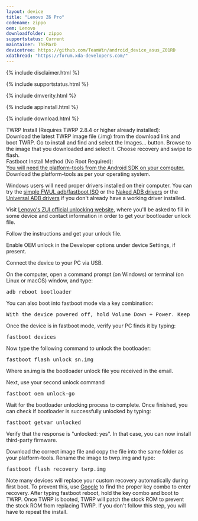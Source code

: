 ```yaml
---
layout: device
title: "Lenovo Z6 Pro"
codename: zippo
oem: Lenovo
downloadfolder: zippo
supportstatus: Current
maintainer: ThEMarD
devicetree: https://github.com/TeamWin/android_device_asus_Z01RD
xdathread: "https://forum.xda-developers.com/"
---
```


{% include disclaimer.html %}

{% include supportstatus.html %}

{% include dmverity.html %}

{% include appinstall.html %}

{% include download.html %}

<div class="page-heading">TWRP Install (Requires TWRP 2.8.4 or higher already installed):</div>
Download the latest TWRP image file (.img) from the download link and boot TWRP. Go to install and find and select the Images... button. Browse to the image that you downloaded and select it. Choose recovery and swipe to flash.

<div class="page-heading">Fastboot Install Method (No Root Required):</div>
<a href="https://developer.android.com/studio/releases/platform-tools">You will need the platform-tools from the Android SDK on your computer.</a> Download the platform-tools as per your operating system.

Windows users will need proper drivers installed on their computer. You can try the <a href="https://forum.xda-developers.com/android/software-hacking/live-iso-adb-fastboot-driver-issues-t3526755">simple FWUL adb/fastboot ISO</a> or the <a href="https://forum.xda-developers.com/google-nexus-5/development/adb-fb-apx-driver-universal-naked-t2513339">Naked ADB drivers</a> or the <a href="https://adb.clockworkmod.com/">Universal ADB drivers</a> if you don't already have a working driver installed.

Visit [Lenovo's ZUI official unlocking website](https://www.zui.com/iunlock), where you'll be asked to fill in some device and contact information in order to get your bootloader unlock file.

Follow the instructions and get your unlock file.

Enable OEM unlock in the Developer options under device Settings, if present.

Connect the device to your PC via USB.

On the computer, open a command prompt (on Windows) or terminal (on Linux or macOS) window, and type:
<pre>
adb reboot bootloader
</pre>

You can also boot into fastboot mode via a key combination:

<pre>
With the device powered off, hold Volume Down + Power. Keep holding both buttons until the word “FASTBOOT” appears on the screen, then release.
</pre>

Once the device is in fastboot mode, verify your PC finds it by typing:
<pre>
fastboot devices
</pre>

Now type the following command to unlock the bootloader:
<pre>
fastboot flash unlock sn.img
</pre>
Where sn.img is the bootloader unlock file you received in the email.

Next, use your second unlock command
<pre>
fastboot oem unlock-go
</pre>

Wait for the bootloader unlocking process to complete. Once finished, you can check if bootloader is successfully unlocked by typing:
<pre>
fastboot getvar unlocked
</pre>

Verify that the response is "unlocked: yes". In that case, you can now install third-party firmware.

Download the correct image file and copy the file into the same folder as your platform-tools. Rename the image to twrp.img and type:
<pre>
fastboot flash recovery twrp.img
</pre>

Note many devices will replace your custom recovery automatically during first boot. To prevent this, use <a href="https://www.google.com/">Google</a> to find the proper key combo to enter recovery. After typing fastboot reboot, hold the key combo and boot to TWRP. Once TWRP is booted, TWRP will patch the stock ROM to prevent the stock ROM from replacing TWRP. If you don't follow this step, you will have to repeat the install.
